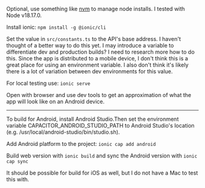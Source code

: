 Optional, use something like [nvm](https://github.com/nvm-sh/nvm) to manage node installs. I tested with Node v18.17.0.

Install ionic: `npm install -g @ionic/cli`

Set the value in `src/constants.ts` to the API's base address. I haven't thought of a better way to do this yet. I may introduce a variable to differentiate dev and production builds? I need to research more how to do this. Since the app is distributed to a mobile device, I don't think this is a great place for using an environment variable. I also don't think it's likely there is a lot of variation between dev environments for this value.

For local testing use: `ionic serve`

Open with browser and use dev tools to get an approximation of what the app will look like on an Android device.

---------

To build for Android, install Android Studio.Then set the environment variable CAPACITOR_ANDROID_STUDIO_PATH to Android Studio's location (e.g. /usr/local/android-studio/bin/studio.sh).

Add Android platform to the project: `ionic cap add android`

Build web version with `ionic build` and sync the Android version with `ionic cap sync`

It should be possible for build for iOS as well, but I do not have a Mac to test this with.